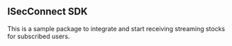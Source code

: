 ## ISecConnect SDK
This is a sample package to integrate and start receiving streaming stocks for subscribed users.
